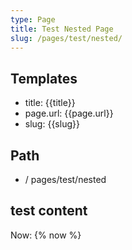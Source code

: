 ```yaml
---
type: Page
title: Test Nested Page
slug: /pages/test/nested/
---
```

## Templates

*   title: {{title}}
*   page.url: {{page.url}}
*   slug: {{slug}}

## Path

*   / pages/test/nested

## test content

Now: {% now %}  
